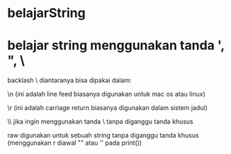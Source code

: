 # belajarString
<h1>belajar string menggunakan tanda ', ", \</h1>
<p>backlash \ diantaranya bisa dipakai dalam:</p>
<p>\n (ini adalah line feed biasanya digunakan untuk mac os atau linux)</p>
<p>\r (ini adalah carriage return biasanya digunakan dalam sistem jadul)</p>
<p>\\ jika ingin menggunakan tanda \ tanpa diganggu tanda khusus</p>
<p>raw digunakan untuk sebuah string tanpa diganggu tanda khusus (menggunakan r diawal "" atau '' pada print())</p>

